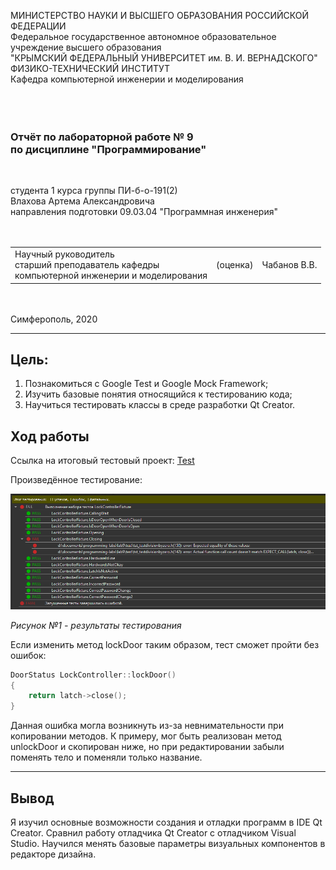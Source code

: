 МИНИСТЕРСТВО НАУКИ И ВЫСШЕГО ОБРАЗОВАНИЯ РОССИЙСКОЙ ФЕДЕРАЦИИ\
Федеральное государственное автономное образовательное учреждение высшего образования\
"КРЫМСКИЙ ФЕДЕРАЛЬНЫЙ УНИВЕРСИТЕТ им. В. И. ВЕРНАДСКОГО"\
ФИЗИКО-ТЕХНИЧЕСКИЙ ИНСТИТУТ\
Кафедра компьютерной инженерии и моделирования\
<br/><br/>
​
### Отчёт по лабораторной работе № 9<br/> по дисциплине "Программирование"
<br/>

студента 1 курса группы ПИ-б-о-191(2)\
Влахова Артема Александровича\
направления подготовки 09.03.04 "Программная инженерия"\
<br/>
​
<table>
<tr><td>Научный руководитель<br/> старший преподаватель кафедры<br/>компьютерной инженерии и моделирования</td>
<td>(оценка)</td>
<td>Чабанов В.В.</td>
</tr>
</table>
<br/><br/>
​
Симферополь, 2020

* * *

## Цель: 
1. Познакомиться с Google Test и Google Mock Framework;
2. Изучить базовые понятия относящийся к тестированию кода;
3. Научиться тестировать классы в среде разработки Qt Creator.

## Ход работы

Ссылка на итоговый тестовый проект:
[Test](./Test)

Произведённое тестирование:

![Изображение№1](./Screenshots/1.png)

_Рисунок №1 - результаты тестирования_

Если изменить метод lockDoor таким образом, тест сможет пройти без ошибок:
```cpp
DoorStatus LockController::lockDoor()
{
    return latch->close();
}
```

Данная ошибка могла возникнуть из-за невнимательности при копировании методов. К примеру, мог быть реализован метод unlockDoor и скопирован ниже, но при редактировании забыли поменять тело и поменяли только название.

* * *

## Вывод

Я изучил основные возможности создания и отладки программ в IDE Qt Creator. Сравнил работу отладчика Qt Creator с отладчиком Visual Studio. Научился менять базовые параметры визуальных компонентов в редакторе дизайна.
